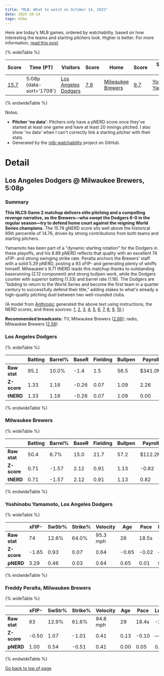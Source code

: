```yaml
---
title: "MLB: What to watch on October 14, 2025"
date: 2025-10-14
tags: mlbw
---
```


Here are today's MLB games, ordered by watchability, based on how interesting the teams and starting pitchers look. Higher is better. For more information, [read this post](https://andrewenfield.com/blog/2025/08/07/how-to-choose-which-baseball-game-to-watch).


{% wideTable %}

| Score | Time (PT) | Visitors | Score | Home | Score | Starter (V) | Score | Starter (H) | Score |
|-------|------------|----------|-------|------|-------|-------------|-------|-------------|-------|
| [15.7](#los-angeles-dodgers-milwaukee-brewers-5-08p) | 5:08p {data-sort='1708'} | [Los Angeles Dodgers](https://www.fangraphs.com/teams/dodgers/stats) | [7.6](#los-angeles-dodgers) | [Milwaukee Brewers](https://www.fangraphs.com/teams/brewers/stats) | [9.7](#milwaukee-brewers) | [Yoshinobu Yamamoto](https://www.fangraphs.com/search?q=Yamamoto) | [8.9](#yoshinobu-yamamoto-los-angeles-dodgers) | [Freddy Peralta](https://www.fangraphs.com/search?q=Peralta) | [5.3](#freddy-peralta-milwaukee-brewers) |
{% endwideTable %}

Notes:

- **Pitcher 'no data'**: Pitchers only have a pNERD score once they've started at least one game and have at least 20 innings pitched. I also show 'no data' when I can't correctly link a starting pitcher with their stats.
- Generated by the [mlb-watchability](https://github.com/aenfield/mlb-watchability) project on GitHub.


# Detail

## Los Angeles Dodgers @ Milwaukee Brewers, 5:08p

### Summary

**This NLCS Game 2 matchup delivers elite pitching and a compelling revenge narrative, as the Brewers—who swept the Dodgers 6-0 in the regular season—try to defend home court against the reigning World Series champions.** The 15.74 gNERD score sits well above the historical 95th percentile of 14.76, driven by strong contributions from both teams and starting pitchers.

Yamamoto has been part of a "dynamic starting rotation" for the Dodgers in these playoffs, and his 8.89 pNERD reflects that quality with an excellent 74 xFIP- and strong swinging strike rate. Peralta anchors the Brewers' staff with a solid 5.29 pNERD, posting a 93 xFIP- and generating plenty of whiffs himself. Milwaukee's 9.71 tNERD leads this matchup thanks to outstanding baserunning (2.12 component) and strong bullpen work, while the Dodgers counter with superior batting (1.33) and barrel rate (1.16). The Dodgers are "bidding to return to the World Series and become the first team in a quarter century to successfully defend their title," adding stakes to what's already a high-quality pitching duel between two well-rounded clubs.

(A model from [Anthropic](https://www.anthropic.com) generated the above text using instructions, the NERD scores, and these sources: [1](https://www.mlb.com/news/dodgers-vs-brewers-nlcs-game-1-starting-lineups-pitching-matchup), [2](https://www.mlb.com/stories/game/813036), [3](https://www.foxsports.com/mlb/nlcs-game-1-los-angeles-dodgers-vs-milwaukee-brewers-oct-13-2025-game-boxscore-94219), [4](https://www.actionnetwork.com/mlb/los-angeles-dodgers-vs-milwuakee-brewers-prediction-pick-odds-nlcs-game-1-monday-october-13), [5](https://www.newsweek.com/how-to-watch-dodgers-vs-brewers-nlcs-game-1-live-stream-mlb-postseason-tv-channel-10873813), [6](https://dodgerblue.com/2025-nlcs-schedule-dodgers-vs-brewers-games-start-times/2025/10/12/), [7](https://www.mlb.com/news/dodgers-brewers-2025-nlcs-position-by-position-breakdown), [8](https://sports.yahoo.com/mlb/live/mlb-playoffs-2025-dodgers-vs-brewers-lineups-news-live-updates-for-game-1-of-the-nlcs-003012564.html), [9](https://www.mlb.com/dodgers/news/2025-mlb-playoff-and-world-series-schedule), [10](https://www.espn.com/mlb/game/_/gameId/401809291/dodgers-brewers).)

**Recommended broadcasts:** TV, Milwaukee Brewers ([2.66](https://awfulannouncing.com/orig/2025-mlb-local-broadcaster-rankings.html)); radio, Milwaukee Brewers ([2.56](https://awfulannouncing.com/orig/2025-mlb-local-radio-booth-rankings-miller-rose-hughes-hamilton.html))

### Los Angeles Dodgers

{% wideTable %}

|              | Batting | Barrel% | BaseR | Fielding | Bullpen | Payroll | Age   | Luck | TV | Radio | C | Total |
| ------------ | ------- | ------- | ----- | -------- | ------- | ------- | ----- | ---- | -- | ----- | - | ----- |
| **Raw stat** | 95.1 | 10.0% | -1.4 | 1.5 | 56.5 | $341.0M | 29.6 | -3.0 | 2.45 | 2.51 | — | — |
| **Z-score** | 1.33 | 1.16 | -0.26 | 0.07 | 1.09 | 2.26 | 0.89 | -0.14 | 0.12 | 0.26 | — | — |
| **tNERD** | 1.33 | 1.16 | -0.26 | 0.07 | 1.09 | 0.00 | 0.00 | 0.00 | 0.06 | 0.13 | 4.00 | 7.59 |
{% endwideTable %}

### Milwaukee Brewers

{% wideTable %}

|              | Batting | Barrel% | BaseR | Fielding | Bullpen | Payroll | Age   | Luck | TV | Radio | C | Total |
| ------------ | ------- | ------- | ----- | -------- | ------- | ------- | ----- | ---- | -- | ----- | - | ----- |
| **Raw stat** | 50.4 | 6.7% | 15.0 | 21.7 | 57.2 | $112.2M | 27.6 | -26.0 | 2.66 | 2.56 | — | — |
| **Z-score** | 0.71 | -1.57 | 2.12 | 0.91 | 1.13 | -0.82 | -1.14 | -1.15 | 0.53 | 0.37 | — | — |
| **tNERD** | 0.71 | -1.57 | 2.12 | 0.91 | 1.13 | 0.82 | 1.14 | 0.00 | 0.27 | 0.18 | 4.00 | 9.71 |
{% endwideTable %}

### Yoshinobu Yamamoto, Los Angeles Dodgers

{% wideTable %}

|              | xFIP- | SwStr% | Strike% | Velocity | Age   | Pace  | Luck | KN%  | C | Total |
| ------------ | ----- | ------ | ------- | -------- | ----- | ----- | ---- | ---- | - | ----- |
| **Raw stat** | 74 | 12.6% | 64.0% | 95.3 mph | 26 | 18.5s | -15 | 0.0% | — | — |
| **Z-score** | -1.65 | 0.93 | 0.07 | 0.64 | -0.65 | -0.02 | — | — | — | — |
| **pNERD** | 3.29 | 0.46 | 0.03 | 0.64 | 0.65 | 0.01 | 0.00 | 0.00 | 3.80 | 8.89 |
{% endwideTable %}

### Freddy Peralta, Milwaukee Brewers

{% wideTable %}

|              | xFIP- | SwStr% | Strike% | Velocity | Age   | Pace  | Luck | KN%  | C | Total |
| ------------ | ----- | ------ | ------- | -------- | ----- | ----- | ---- | ---- | - | ----- |
| **Raw stat** | 93 | 12.9% | 61.6% | 94.8 mph | 29 | 18.4s | -28 | 0.0% | — | — |
| **Z-score** | -0.50 | 1.07 | -1.01 | 0.41 | 0.13 | -0.10 | — | — | — | — |
| **pNERD** | 1.00 | 0.54 | -0.51 | 0.41 | 0.00 | 0.05 | 0.00 | 0.00 | 3.80 | 5.29 |
{% endwideTable %}


[Go back to top of page](#)

